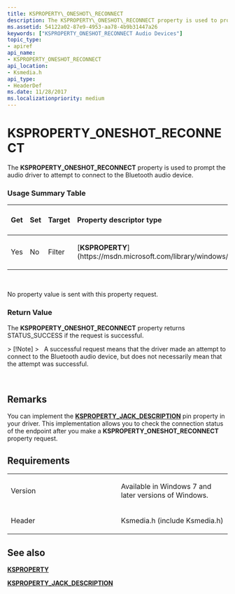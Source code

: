 ```yaml
---
title: KSPROPERTY\_ONESHOT\_RECONNECT
description: The KSPROPERTY\_ONESHOT\_RECONNECT property is used to prompt the audio driver to attempt to connect to the Bluetooth audio device.
ms.assetid: 54122a02-87e9-4953-aa78-4b9b31447a26
keywords: ["KSPROPERTY_ONESHOT_RECONNECT Audio Devices"]
topic_type:
- apiref
api_name:
- KSPROPERTY_ONESHOT_RECONNECT
api_location:
- Ksmedia.h
api_type:
- HeaderDef
ms.date: 11/28/2017
ms.localizationpriority: medium
---
```


# KSPROPERTY\_ONESHOT\_RECONNECT


The **KSPROPERTY\_ONESHOT\_RECONNECT** property is used to prompt the audio driver to attempt to connect to the Bluetooth audio device.

### <span id="Usage_Summary_Table"></span><span id="usage_summary_table"></span><span id="USAGE_SUMMARY_TABLE"></span>Usage Summary Table

<table>
<colgroup>
<col width="20%" />
<col width="20%" />
<col width="20%" />
<col width="20%" />
<col width="20%" />
</colgroup>
<thead>
<tr class="header">
<th align="left">Get</th>
<th align="left">Set</th>
<th align="left">Target</th>
<th align="left">Property descriptor type</th>
<th align="left">Property value type</th>
</tr>
</thead>
<tbody>
<tr class="odd">
<td align="left"><p>Yes</p></td>
<td align="left"><p>No</p></td>
<td align="left"><p>Filter</p></td>
<td align="left"><p>[<strong>KSPROPERTY</strong>](https://msdn.microsoft.com/library/windows/hardware/ff564262)</p></td>
<td align="left"><p>NULL</p></td>
</tr>
</tbody>
</table>

 

No property value is sent with this property request.

### <span id="Return_Value"></span><span id="return_value"></span><span id="RETURN_VALUE"></span>Return Value

The **KSPROPERTY\_ONESHOT\_RECONNECT** property returns STATUS\_SUCCESS if the request is successful.

&gt; \[!Note\]
&gt;   A successful request means that the driver made an attempt to connect to the Bluetooth audio device, but does not necessarily mean that the attempt was successful.

 

Remarks
-------

You can implement the [**KSPROPERTY\_JACK\_DESCRIPTION**](ksproperty-jack-description.md) pin property in your driver. This implementation allows you to check the connection status of the endpoint after you make a **KSPROPERTY\_ONESHOT\_RECONNECT** property request.

Requirements
------------

<table>
<colgroup>
<col width="50%" />
<col width="50%" />
</colgroup>
<tbody>
<tr class="odd">
<td align="left"><p>Version</p></td>
<td align="left"><p>Available in Windows 7 and later versions of Windows.</p></td>
</tr>
<tr class="even">
<td align="left"><p>Header</p></td>
<td align="left">Ksmedia.h (include Ksmedia.h)</td>
</tr>
</tbody>
</table>

## <span id="see_also"></span>See also


[**KSPROPERTY**](https://msdn.microsoft.com/library/windows/hardware/ff564262)

[**KSPROPERTY\_JACK\_DESCRIPTION**](ksproperty-jack-description.md)

 

 






